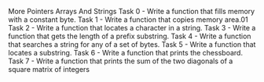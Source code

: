 More Pointers Arrays And Strings
Task 0 - Write a function that fills memory with a constant byte.
Task 1 - Write a function that copies memory area.01
Task 2 - Write a function that locates a character in a string.
Task 3 - Write a function that gets the length of a prefix substring.
Task 4 - Write a function that searches a string for any of a set of bytes.
Task 5 - Write a function that locates a substring.
Task 6 - Write a function that prints the chessboard.
Task 7 - Write a function that prints the sum of the two diagonals
	of a square matrix of integers
